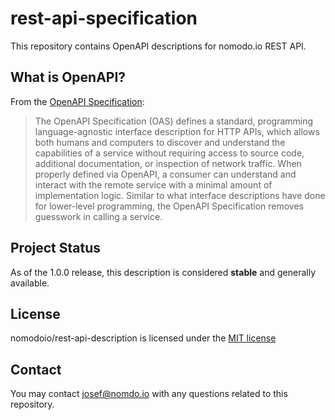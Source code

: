 # rest-api-specification
This repository contains OpenAPI descriptions for nomodo.io REST API.

## What is OpenAPI?

From the [OpenAPI Specification](https://github.com/OAI/OpenAPI-Specification):

> The OpenAPI Specification (OAS) defines a standard, programming language-agnostic interface description for HTTP APIs, which allows both humans and computers to discover and understand the capabilities of a service without requiring access to source code, additional documentation, or inspection of network traffic. When properly defined via OpenAPI, a consumer can understand and interact with the remote service with a minimal amount of implementation logic. Similar to what interface descriptions have done for lower-level programming, the OpenAPI Specification removes guesswork in calling a service.

## Project Status

As of the 1.0.0 release, this description is considered **stable** and generally available.

## License

nomodoio/rest-api-description is licensed under the [MIT license](./LICENSE.md)

## Contact

You may contact [josef@nomdo.io](mailto:josef@nomodo.io) with any questions related to this repository.
